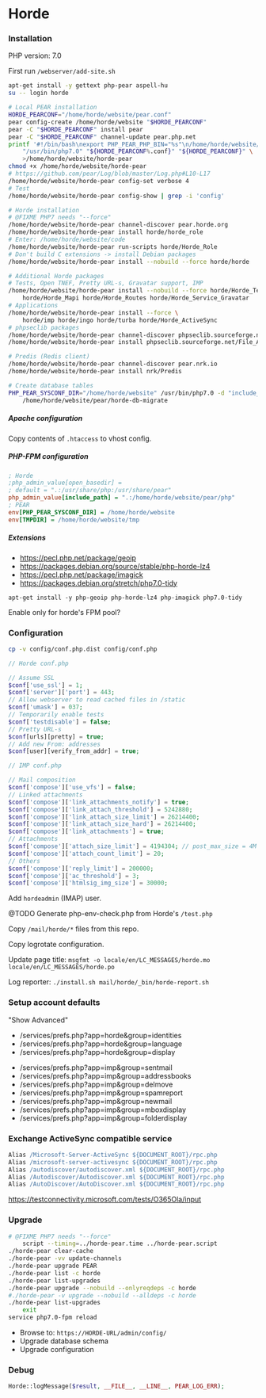 # Horde

### Installation

PHP version: 7.0

First run `/webserver/add-site.sh`

```bash
apt-get install -y gettext php-pear aspell-hu
su -- login horde

# Local PEAR installation
HORDE_PEARCONF="/home/horde/website/pear.conf"
pear config-create /home/horde/website "$HORDE_PEARCONF"
pear -C "$HORDE_PEARCONF" install pear
pear -C "$HORDE_PEARCONF" channel-update pear.php.net
printf '#!/bin/bash\nexport PHP_PEAR_PHP_BIN="%s"\n/home/horde/website/pear/pear -C "%s-system.conf" -c "%s" "$@"\n' \
    "/usr/bin/php7.0" "${HORDE_PEARCONF%.conf}" "${HORDE_PEARCONF}" \
    >/home/horde/website/horde-pear
chmod +x /home/horde/website/horde-pear
# https://github.com/pear/Log/blob/master/Log.php#L10-L17
/home/horde/website/horde-pear config-set verbose 4
# Test
/home/horde/website/horde-pear config-show | grep -i 'config'

# Horde installation
# @FIXME PHP7 needs "--force"
/home/horde/website/horde-pear channel-discover pear.horde.org
/home/horde/website/horde-pear install horde/horde_role
# Enter: /home/horde/website/code
/home/horde/website/horde-pear run-scripts horde/Horde_Role
# Don't build C extensions -> install Debian packages
/home/horde/website/horde-pear install --nobuild --force horde/horde

# Additional Horde packages
# Tests, Open TNEF, Pretty URL-s, Gravatar support, IMP
/home/horde/website/horde-pear install --nobuild --force horde/Horde_Test \
    horde/Horde_Mapi horde/Horde_Routes horde/Horde_Service_Gravatar
# Applications
/home/horde/website/horde-pear install --force \
    horde/imp horde/ingo horde/turba horde/Horde_ActiveSync
# phpseclib packages
/home/horde/website/horde-pear channel-discover phpseclib.sourceforge.net
/home/horde/website/horde-pear install phpseclib.sourceforge.net/File_ASN1

# Predis (Redis client)
/home/horde/website/horde-pear channel-discover pear.nrk.io
/home/horde/website/horde-pear install nrk/Predis

# Create database tables
PHP_PEAR_SYSCONF_DIR="/home/horde/website" /usr/bin/php7.0 -d "include_path=.:/home/horde/website/pear/php" \
    /home/horde/website/pear/horde-db-migrate
```

##### Apache configuration

Copy contents of `.htaccess` to vhost config.

##### PHP-FPM configuration

```ini
; Horde
;php_admin_value[open_basedir] =
; default = ".:/usr/share/php:/usr/share/pear"
php_admin_value[include_path] = ".:/home/horde/website/pear/php"
; PEAR
env[PHP_PEAR_SYSCONF_DIR] = /home/horde/website
env[TMPDIR] = /home/horde/website/tmp
```

##### Extensions

- https://pecl.php.net/package/geoip
- https://packages.debian.org/source/stable/php-horde-lz4
- https://pecl.php.net/package/imagick
- https://packages.debian.org/stretch/php7.0-tidy

`apt-get install -y php-geoip php-horde-lz4 php-imagick php7.0-tidy`

Enable only for horde's FPM pool?

### Configuration

```bash
cp -v config/conf.php.dist config/conf.php
```

```php
// Horde conf.php

// Assume SSL
$conf['use_ssl'] = 1;
$conf['server']['port'] = 443;
// Allow webserver to read cached files in /static
$conf['umask'] = 037;
// Temporarily enable tests
$conf['testdisable'] = false;
// Pretty URL-s
$conf[urls][pretty] = true;
// Add new From: addresses
$conf[user][verify_from_addr] = true;

// IMP conf.php

// Mail composition
$conf['compose']['use_vfs'] = false;
// Linked attachments
$conf['compose']['link_attachments_notify'] = true;
$conf['compose']['link_attach_threshold'] = 5242880;
$conf['compose']['link_attach_size_limit'] = 26214400;
$conf['compose']['link_attach_size_hard'] = 26214400;
$conf['compose']['link_attachments'] = true;
// Attachments
$conf['compose']['attach_size_limit'] = 4194304; // post_max_size = 4M and upload_max_filesize = 4M
$conf['compose']['attach_count_limit'] = 20;
// Others
$conf['compose']['reply_limit'] = 200000;
$conf['compose']['ac_threshold'] = 3;
$conf['compose']['htmlsig_img_size'] = 30000;
```

Add `hordeadmin` (IMAP) user.

@TODO Generate php-env-check.php from Horde's `/test.php`

Copy `/mail/horde/*` files from this repo.

Copy logrotate configuration.

Update page title: `msgfmt -o locale/en/LC_MESSAGES/horde.mo locale/en/LC_MESSAGES/horde.po`

Log reporter: `./install.sh mail/horde/_bin/horde-report.sh`

### Setup account defaults

"Show Advanced"

* /services/prefs.php?app=horde&group=identities
* /services/prefs.php?app=horde&group=language
* /services/prefs.php?app=horde&group=display

- /services/prefs.php?app=imp&group=sentmail
- /services/prefs.php?app=imp&group=addressbooks
- /services/prefs.php?app=imp&group=delmove
- /services/prefs.php?app=imp&group=spamreport
- /services/prefs.php?app=imp&group=newmail
- /services/prefs.php?app=imp&group=mboxdisplay
- /services/prefs.php?app=imp&group=folderdisplay

### Exchange ActiveSync compatible service

```apache
Alias /Microsoft-Server-ActiveSync ${DOCUMENT_ROOT}/rpc.php
Alias /microsoft-server-activesync ${DOCUMENT_ROOT}/rpc.php
Alias /autodiscover/autodiscover.xml ${DOCUMENT_ROOT}/rpc.php
Alias /Autodiscover/Autodiscover.xml ${DOCUMENT_ROOT}/rpc.php
Alias /AutoDiscover/AutoDiscover.xml ${DOCUMENT_ROOT}/rpc.php
```

https://testconnectivity.microsoft.com/tests/O365Ola/input

### Upgrade

```bash
# @FIXME PHP7 needs "--force"
    script --timing=../horde-pear.time ../horde-pear.script
./horde-pear clear-cache
./horde-pear -vv update-channels
./horde-pear upgrade PEAR
./horde-pear list -c horde
./horde-pear list-upgrades
./horde-pear upgrade --nobuild --onlyreqdeps -c horde
#./horde-pear -v upgrade --nobuild --alldeps -c horde
./horde-pear list-upgrades
    exit
service php7.0-fpm reload
```

- Browse to: `https://HORDE-URL/admin/config/`
- Upgrade database schema
- Upgrade configuration

### Debug

```php
Horde::logMessage($result, __FILE__, __LINE__, PEAR_LOG_ERR);
```
